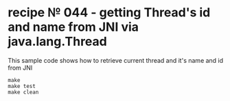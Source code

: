# recipe № 044 - getting Thread's id and name from JNI via java.lang.Thread

This sample code shows how to retrieve current thread and it's name and id from JNI

    make 
    make test
    make clean
